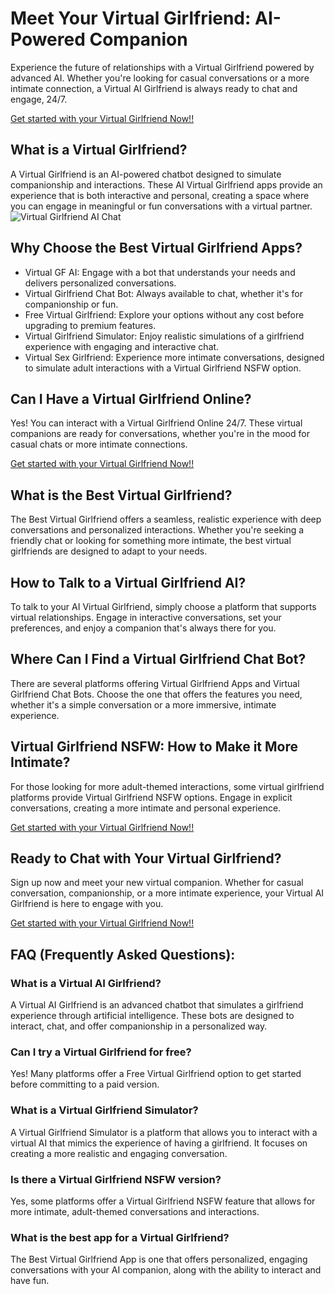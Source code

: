 <h1>Meet Your Virtual Girlfriend: AI-Powered Companion</h1>

Experience the future of relationships with a Virtual Girlfriend powered by advanced AI. Whether you're looking for casual conversations or a more intimate connection, a Virtual AI Girlfriend is always ready to chat and engage, 24/7.

<a href="https://golove.ai/virtual-girlfriend">Get started with your Virtual Girlfriend Now!!</a>

<h2>What is a Virtual Girlfriend?</h2>
A Virtual Girlfriend is an AI-powered chatbot designed to simulate companionship and interactions. These AI Virtual Girlfriend apps provide an experience that is both interactive and personal, creating a space where you can engage in meaningful or fun conversations with a virtual partner.

<img src="https://cloth-off.ai/wp-content/uploads/2025/02/photo_2025-02-04_19-39-21.jpg" alt="Virtual Girlfriend AI Chat">

<h2>Why Choose the Best Virtual Girlfriend Apps?</h2>

<ul>
    <li>Virtual GF AI: Engage with a bot that understands your needs and delivers personalized conversations.</li>
    <li>Virtual Girlfriend Chat Bot: Always available to chat, whether it's for companionship or fun.</li>
    <li>Free Virtual Girlfriend: Explore your options without any cost before upgrading to premium features.</li>
    <li>Virtual Girlfriend Simulator: Enjoy realistic simulations of a girlfriend experience with engaging and interactive chat.</li>
    <li>Virtual Sex Girlfriend: Experience more intimate conversations, designed to simulate adult interactions with a Virtual Girlfriend NSFW option.</li>
</ul>

<h2>Can I Have a Virtual Girlfriend Online?</h2>

Yes! You can interact with a Virtual Girlfriend Online 24/7. These virtual companions are ready for conversations, whether you're in the mood for casual chats or more intimate connections.

<a href="https://golove.ai/virtual-girlfriend">Get started with your Virtual Girlfriend Now!!</a>

<h2>What is the Best Virtual Girlfriend?</h2>

The Best Virtual Girlfriend offers a seamless, realistic experience with deep conversations and personalized interactions. Whether you're seeking a friendly chat or looking for something more intimate, the best virtual girlfriends are designed to adapt to your needs.

<h2>How to Talk to a Virtual Girlfriend AI?</h2>

To talk to your AI Virtual Girlfriend, simply choose a platform that supports virtual relationships. Engage in interactive conversations, set your preferences, and enjoy a companion that's always there for you.

<h2>Where Can I Find a Virtual Girlfriend Chat Bot?</h2>

There are several platforms offering Virtual Girlfriend Apps and Virtual Girlfriend Chat Bots. Choose the one that offers the features you need, whether it's a simple conversation or a more immersive, intimate experience.

<h2>Virtual Girlfriend NSFW: How to Make it More Intimate?</h2>

For those looking for more adult-themed interactions, some virtual girlfriend platforms provide Virtual Girlfriend NSFW options. Engage in explicit conversations, creating a more intimate and personal experience.

<a href="https://golove.ai/virtual-girlfriend">Get started with your Virtual Girlfriend Now!!</a>

<h2>Ready to Chat with Your Virtual Girlfriend?</h2>

Sign up now and meet your new virtual companion. Whether for casual conversation, companionship, or a more intimate experience, your Virtual AI Girlfriend is here to engage with you.

<a href="https://golove.ai/virtual-girlfriend">Get started with your Virtual Girlfriend Now!!</a>

<h2>FAQ (Frequently Asked Questions):</h2>

<h3>What is a Virtual AI Girlfriend?</h3>
<p>A Virtual AI Girlfriend is an advanced chatbot that simulates a girlfriend experience through artificial intelligence. These bots are designed to interact, chat, and offer companionship in a personalized way.</p>

<h3>Can I try a Virtual Girlfriend for free?</h3>
<p>Yes! Many platforms offer a Free Virtual Girlfriend option to get started before committing to a paid version.</p>

<h3>What is a Virtual Girlfriend Simulator?</h3>
<p>A Virtual Girlfriend Simulator is a platform that allows you to interact with a virtual AI that mimics the experience of having a girlfriend. It focuses on creating a more realistic and engaging conversation.</p>

<h3>Is there a Virtual Girlfriend NSFW version?</h3>
<p>Yes, some platforms offer a Virtual Girlfriend NSFW feature that allows for more intimate, adult-themed conversations and interactions.</p>

<h3>What is the best app for a Virtual Girlfriend?</h3>
<p>The Best Virtual Girlfriend App is one that offers personalized, engaging conversations with your AI companion, along with the ability to interact and have fun.</p>



